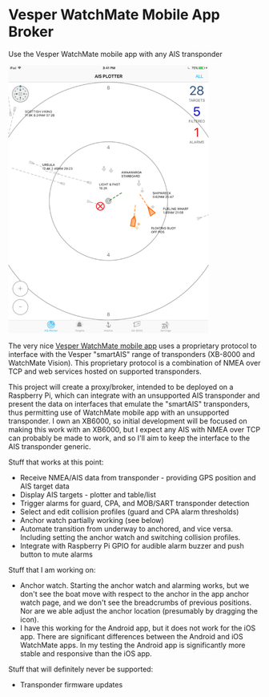 # Vesper WatchMate Mobile App Broker
Use the Vesper WatchMate mobile app with any AIS transponder

<img src="https://github.com/jaffadog/vesper-watchmate-mobile-app-broker/blob/master/resources/watchmate_ipad.png?raw=true" alt="drawing" width="400"/>

The very nice [Vesper WatchMate mobile app](https://www2.vespermarine.com/watchmate-ios) uses a proprietary protocol to interface with the Vesper "smartAIS" range of transponders (XB-8000 and WatchMate Vision). This proprietary protocol is a combination of NMEA over TCP and web services hosted on supported transponders.

This project will create a proxy/broker, intended to be deployed on a Raspberry Pi, which can integrate with an unsupported AIS transponder and present the data on interfaces that emulate the "smartAIS" transponders, thus permitting use of WatchMate mobile app with an unsupported transponder. I own an XB6000, so initial development will be focused on making this work with an XB6000, but I expect any AIS with NMEA over TCP can probably be made to work, and so I'll aim to keep the interface to the AIS transponder generic.

Stuff that works at this point:

- Receive NMEA/AIS data from transponder - providing GPS position and AIS target data
- Display AIS targets - plotter and table/list
- Trigger alarms for guard, CPA, and MOB/SART transponder detection
- Select and edit collision profiles (guard and CPA alarm thresholds)
- Anchor watch partially working (see below)
- Automate transition from underway to anchored, and vice versa. Including setting the anchor watch and switching collision profiles.
- Integrate with Raspberry Pi GPIO for audible alarm buzzer and push button to mute alarms

Stuff that I am working on:

- Anchor watch. Starting the anchor watch and alarming works, but we don't see the boat move with respect to the anchor in the app anchor watch page, and we don't see the breadcrumbs of previous positions. Nor are we able adjust the anchor location (presumably by dragging the icon).
- I have this working for the Android app, but it does not work for the iOS app. There are significant differences between the Android and iOS WatchMate apps. In my testing the Android app is significantly more stable and responsive than the iOS app.

Stuff that will definitely never be supported:

- Transponder firmware updates
